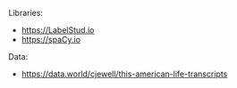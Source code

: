 Libraries:
- https://LabelStud.io
- https://spaCy.io

Data:
- https://data.world/cjewell/this-american-life-transcripts



